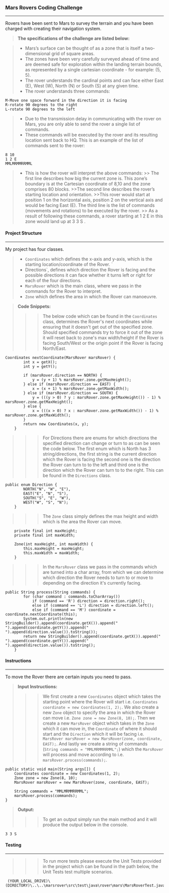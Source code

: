    ### Mars Rovers Coding Challenge
--------------------

Rovers have been sent to Mars to survey the terrain and you have been charged with creating
their navigation system.

> **The specifications of the challenge are listed below:**

> - Mars’s surface can be thought of as a zone that is itself a two-dimensional grid of square areas.
> - The zones have been very carefully surveyed ahead of time and are deemed safe for exploration within the landing terrain bounds, as represented by a single cartesian coordinate - for example: (5, 5).
> - The rover understands the cardinal points and can face either East (E), West (W), North (N) or South (S) at any given time.
> - The rover understands three commands:
```
M-Move one space forward in the direction it is facing
R-rotate 90 degrees to the right
L-rotate 90 degrees to the left
```
    
> - Due to the transmission delay in communicating with the rover on Mars, you are only able to send the rover a single list of commands.
> - These commands will be executed by the rover and its resulting location sent back to HQ. This is an example of the list of commands sent to the rover:
```
8 10
1 2 E
MMLMRMMRRMML
```
> - This is how the rover will interpret the above commands:
    >> The first line describes how big the current zone is. This zone’s boundary is at the Cartesian coordinate of 8,10 and the zone comprises 80 blocks.
    >>The second line describes the rover’s starting location and orientation.
    >>This rover would start at position 1 on the horizontal axis, position 2 on the vertical axis and would be facing East (E). The third line is the list of commands (movements and rotations) to be executed by the rover.
    >> As a result of following these commands, a rover starting at 1 2 E in this zone would land up at 3 3 S .
  
  #### Project Structure
--------------------

My project has four classes. 
> - `Coordinates` which defines the x-axis and y-axis, which is the starting location/coordinate of the Rover. `
> - Directions`, defines which direction the Rover is facing and the possible directions it can face whether it turns left or right for each of the four directions. 
> - `MarsRover` which is the main class, where we pass in the commands for the Rover to interpret. 
> - `Zone` which defines the area in which the Rover can manoeuvre. 

> **Code Snippets:**
>>> The below code which can be found in the `Coordinates` class, determines the Rover's next coordinates while ensuring that it doesn't get out of the specified zone. Should specified commands try to force it out of the zone it will reset back to zone's max width/height if the Rover is facing South/West or the origin point if the Rover is facing North/East.
```
Coordinates nextCoordinate(MarsRover marsRover) {
        int x = getX();
        int y = getY();

        if (marsRover.direction == NORTH) {
            y = (y + 1) % marsRover.zone.getMaxHeight();
        } else if (marsRover.direction == EAST) {
            x = (x + 1) % marsRover.zone.getMaxWidth();
        } else if (marsRover.direction == SOUTH) {
            y = (((y > 0) ? y : marsRover.zone.getMaxHeight()) - 1) % marsRover.zone.getMaxHeight();
        } else {
            x = (((x > 0) ? x : marsRover.zone.getMaxWidth()) - 1) % marsRover.zone.getMaxWidth();
        }
        return new Coordinates(x, y);
    }
```
>>> For Directions there are enums for which directions the specified direction can change or turn to as can be seen the code below. The first enum which is North has 3 string/directions, the first string is the current direction which the Rover is facing the second one is the direction the Rover can turn to to the left and third one is the direction which the Rover can turn to to the right. This can be found in the `Directions` class.
```
public enum Direction {
        NORTH("N", "W", "E"),
        EAST("E", "N", "S"),
        SOUTH("S", "E", "W"),
        WEST("W", "S", "N");
    }
```
>>> The `Zone` class simply defines the max height and width which is the area the Rover can move. 
```
    private final int maxHeight;
    private final int maxWidth;

    Zone(int maxHeight, int maxWidth) {
        this.maxHeight = maxHeight;
        this.maxWidth = maxWidth;
    }
```
>>> In the `MarsRover` class we pass in the commands which are turned into a char array, from which we can determine which direction the Rover needs to turn to or move to depending on the direction it's currently facing.
```
public String process(String commands) {
        for (char command : commands.toCharArray())
            if (command == 'R') direction = direction.right();
            else if (command == 'L') direction = direction.left();
            else if (command == 'M') coordinate = coordinate.nextCoordinate(this);
        System.out.println(new StringBuilder().append(coordinate.getX()).append(" ").append(coordinate.getY()).append(" ").append(direction.value()).toString());
        return new StringBuilder().append(coordinate.getX()).append(" ").append(coordinate.getY()).append(" ").append(direction.value()).toString();
    }
```

  #### Instructions
--------------------
To move the Rover there are certain inputs you need to pass. 

> **Input Instructions:**
>>> We first create a new `Coordinates` object which takes the starting point where the Rover will start i.e. `Coordinates coordinate = new Coordinates(1, 2);`. We also create a new `Zone` object to specify the area in which the Rover can move i.e. `Zone zone = new Zone(8, 10);`. Then we create a new `MarsRover` object which takes in the `Zone` which it can move in, the `Coordinate` of where it should start and the `Direction` which it will be facing i.e. `MarsRover marsRover = new MarsRover(zone, coordinate, EAST);`. And lastly we create a string of commands (`String commands = "MMLMRMMRRMML";`) which the `MarsRover` will process and move according to i.e. `marsRover.process(commands);`. 

```
public static void main(String args[]) {
    Coordinates coordinate = new Coordinates(1, 2);
    Zone zone = new Zone(8, 10);
    MarsRover marsRover = new MarsRover(zone, coordinate, EAST);

    String commands = "MMLMRMMRRMML";
    marsRover.process(commands);
}
```

> **Output:**
>>> To get an output simply run the main method and it will produce the output below in the console.
```
3 3 S
```

  #### Testing
--------------------
>>>To run more tests please execute the Unit Tests provided in the project which can be found in the path below, the Unit Tests test multiple scenarios. 

```
 (YOUR_LOCAL_DRIVE)\(DIRECTORY)\..\..\marsrover\src\test\java\rover\mars\MarsRoverTest.java
```
